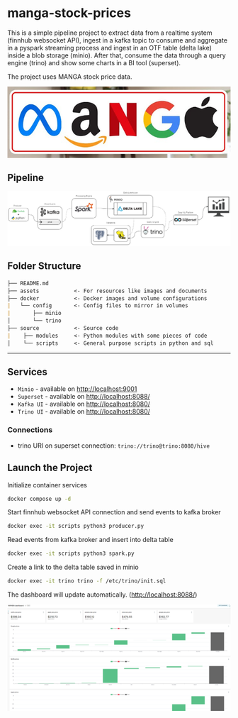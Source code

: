 # manga-stock-prices

This is a simple pipeline project to extract data from a realtime system (finnhub websocket API), ingest in a kafka topic to consume and aggregate in a pyspark streaming process and ingest in an OTF table (delta lake) inside a blob storage (minio). After that, consume the data through a query engine (trino) and show some charts in a BI tool (superset).

The project uses MANGA stock price data.

<img src="assets/manga_logo.png" >

## Pipeline

<img src="assets/pipeline.png" /> 

## Folder Structure

```markdown
├── README.md
├── assets           <- For resources like images and documents
├── docker           <- Docker images and volume configurations
|   └── config       <- Config files to mirror in volumes
|       ├── minio
│       └── trino              
├── source           <- Source code
|    ├── modules     <- Python modules with some pieces of code
│    └── scripts     <- General purpose scripts in python and sql   
```

---

## Services

- `Minio` - available on [http://localhost:9001](http://localhost:9001)
- `Superset` - available on [http://localhost:8088/](http://localhost:8088/)
- `Kafka UI` - available on [http://localhost:8080/](http://localhost:8080/)
- `Trino UI` - available on [http://localhost:8080/](http://localhost:8080/)


### Connections

- trino URI on superset connection: `trino://trino@trino:8080/hive`


## Launch the Project

Initialize container services
```bash
docker compose up -d
```

Start finnhub websocket API connection and send events to kafka broker
```bash
docker exec -it scripts python3 producer.py
```

Read events from kafka broker and insert into delta table
```bash
docker exec -it scripts python3 spark.py
```

Create a link to the delta table saved in minio
```bash
docker exec -it trino trino -f /etc/trino/init.sql
```

The dashboard will update automatically. ([http://localhost:8088/](http://localhost:8088/))

<img src="assets/superset_dashboard_printscreen.png" /> 
